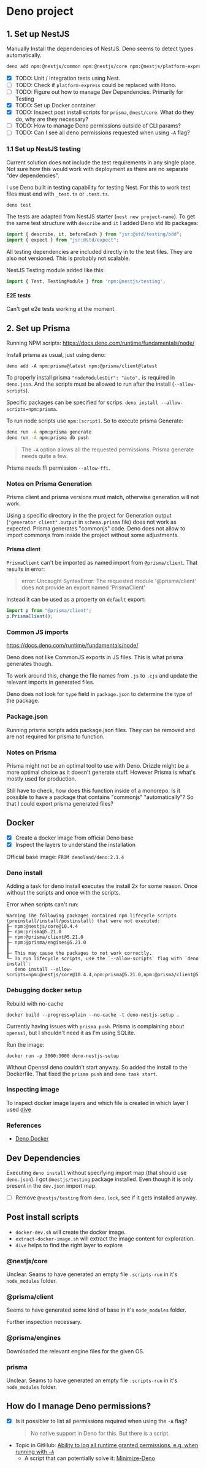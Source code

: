# Deno project

## 1. Set up NestJS

Manually Install the dependencies of NestJS. Deno seems to detect types automatically.

```sh
deno add npm:@nestjs/common npm:@nestjs/core npm:@nestjs/platform-express npm:reflect-metadata npm:rxjs
```

- [x] TODO: Unit / Integration tests using Nest.
- [ ] TODO: Check if `platform-express` could be replaced with Hono.
- [ ] TODO: Figure out how to manage Dev Dependencies. Primarily for Testing
- [x] TODO: Set up Docker container
- [x] TODO: Inspect post install scripts for `prisma`, `@nest/core`. What do they do, why are they necessary?
- [ ] TODO: How to manage Deno permissions outside of CLI params?
- [ ] TODO: Can I see all deno permissions requested when using `-A` flag?

### 1.1 Set up NestJS testing

Current solution does not include the test requirements in any single place. Not sure how this would work with deployment as there are no separate "dev dependencies".

I use Deno built in testing capability for testing Nest. For this to work test files must end with `_test.ts` or `.test.ts`.

```sh
deno test
```

The tests are adapted from NestJS starter (`nest new project-name`). To get the same test structure with `describe` and `it` I added Deno std lib packages:

```ts
import { describe, it, beforeEach } from "jsr:@std/testing/bdd";
import { expect } from "jsr:@std/expect";
```

All testing dependencies are included directly in to the test files. They are also not versioned. This is probably not scalable.

NestJS Testing module added like this:

```ts
import { Test, TestingModule } from 'npm:@nestjs/testing';
```

#### E2E tests

Can't get e2e tests working at the moment.


## 2. Set up Prisma

Running NPM scripts: https://docs.deno.com/runtime/fundamentals/node/

Install prisma as usual, just using deno:

```
deno add -A npm:prisma@latest npm:@prisma/client@latest
```

To properly install prisma `"nodeModulesDir": "auto",` is required in `deno.json`. And the scripts must be allowed to run after the install (`--allow-scripts`).

Specific packages can be specified for scrips: `deno install --allow-scripts=npm:prisma`.

To run node scripts use `npm:[script]`. So to execute prisma Generate:

```sh
deno run -A npm:prisma generate
deno run -A npm:prisma db push
```

> The `-A` option allows all the requested permissions. Prisma generate needs quite a few.

Prisma needs ffi permission `--allow-ffi`.

### Notes on Prisma Generation

Prisma client and prisma versions must match, otherwise generation will not work.

Using a specific directory in the the project for Generation output (`"generator client".output` in `schema.prisma` file) does not work as expected. Prisma generates "commonjs" code. Deno does not allow to import commonjs from inside the project without some adjustments.

#### Prisma client

`PrismaClient` can't be imported as named import from `@prisma/client`. That results in error:

> error: Uncaught SyntaxError: The requested module '@prisma/client' does not provide an export named 'PrismaClient'

Instead it can be used as a property on `default` export:

```ts
import p from "@prisma/client";
p.PrismaClient();
```

### Common JS imports

https://docs.deno.com/runtime/fundamentals/node/

Deno does not like CommonJS exports in JS files. This is what prisma generates though.

To work around this, change the file names from `.js` to `.cjs` and update the relevant imports in generated files.

Deno does not look for `type` field in `package.json` to determine the type of the package.

### Package.json

Running prisma scripts adds package.json files. They can be removed and are not required for prisma to function.

### Notes on Prisma

Prisma might not be an optimal tool to use with Deno. Drizzle might be a more optimal choice as it doesn't generate stuff. However Prisma is what's mostly used for production.

Still have to check, how does this function inside of a monorepo. Is it possible to have a package that contains "commonjs" "automatically"? So that I could export prisma generated files?

## Docker

- [x] Create a docker image from official Deno base
- [x] Inspect the layers to understand the installation

Official base image: `FROM denoland/deno:2.1.4`

### Deno install

Adding a task for deno install executes the install 2x for some reason. Once without the scripts and once with the scripts.

Error when scripts can't run:

```
Warning The following packages contained npm lifecycle scripts (preinstall/install/postinstall) that were not executed:
┠─ npm:@nestjs/core@10.4.4
┠─ npm:prisma@5.21.0
┠─ npm:@prisma/client@5.21.0
┠─ npm:@prisma/engines@5.21.0
┃
┠─ This may cause the packages to not work correctly.
┖─ To run lifecycle scripts, use the `--allow-scripts` flag with `deno install`:
   deno install --allow-scripts=npm:@nestjs/core@10.4.4,npm:prisma@5.21.0,npm:@prisma/client@5.21.0,npm:@prisma/engines@5.21.0
```

### Debugging docker setup

Rebuild with no-cache

```
docker build --progress=plain --no-cache -t deno-nestjs-setup .
```

Currently having issues with `prisma push`. Prisma is complaining about `openssl`, but I shouldn't need it as I'm using SQLite.

Run the image:
```
docker run -p 3000:3000 deno-nestjs-setup
```

Without Openssl deno couldn't start anyway. So added the install to the Dockerfile. That fixed the `prisma push` and `deno task start`.

### Inspecting image

To inspect docker image layers and which file is created in which layer I used [dive](https://github.com/wagoodman/dive)

### References

- [Deno Docker](https://github.com/denoland/deno_docker)

## Dev Dependencies

Executing `deno install` without specifying import map (that should use `deno.json`). I got `@nestjs/testing` package installed. Even though it is only present in the `dev.json` import map.

- [ ] Remove `@nestjs/testing` from `deno.lock`, see if it gets installed anyway.


## Post install scripts

- `docker-dev.sh` will create the docker image.
- `extract-docker-image.sh` will extract the image content for exploration.
- `dive` helps to find the right layer to explore

### @nestjs/core

Unclear. Seams to have generated an empty file `.scripts-run` in it's `node_modules` folder.

### @prisma/client

Seems to have generated some kind of base in it's `node_modules` folder.

Further inspection necessary.

### @prisma/engines

Downloaded the relevant engine files for the given OS.

### prisma

Unclear. Seams to have generated an empty file `.scripts-run` in it's `node_modules` folder.

## How do I manage Deno permissions?

- [x] Is it possibler to list all permissions required when using the `-A` flag?

   > No native support in Deno for this. But there is a script.

- Topic in GitHub: [Ability to log all runtime granted permissions, e.g. when running with `-A`](https://github.com/denoland/deno/issues/20228)
   - A script that can potentially solve it: [Minimize-Deno](https://github.com/sigmaSd/Minimize-Deno)